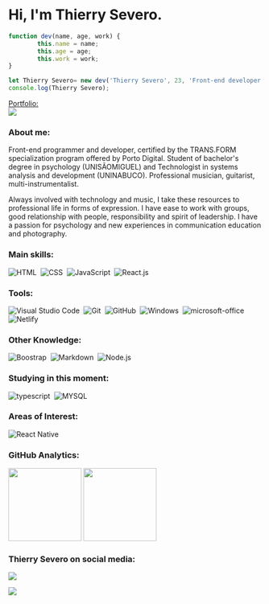 
# Hi, I'm Thierry Severo.

```javascript
function dev(name, age, work) {
        this.name = name;
        this.age = age;
        this.work = work;
}

let Thierry Severo= new dev('Thierry Severo', 23, 'Front-end developer ');
console.log(Thierry Severo);
```

<a href="https://www.severodev.com/" target="_blank"  >Portfolio:<br><img src="https://img.shields.io/badge/website-000000?style=for-the-badge&logo=About.me&logoColor=white"/></a>



### About me:
<p>
    Front-end programmer and developer, certified by the TRANS.FORM specialization program offered by Porto Digital. Student of bachelor's degree in psychology (UNISÃOMIGUEL) and Technologist in systems analysis and development (UNINABUCO). Professional musician, guitarist, multi-instrumentalist.
<p>
    Always involved with technology and music, I take these resources to professional life in forms of expression. I have ease to work with groups, good relationship with people, responsibility and spirit of leadership. I have a passion for psychology and new experiences in communication education and photography.

### Main skills:

![HTML](https://img.shields.io/badge/-HTML-e152aa?style=for-the-badge&logo=html5&labelColor=1f004e)&nbsp;
![CSS](https://img.shields.io/badge/-CSS-e152aa?style=for-the-badge&logo=CSS3&logoColor=1572B6&labelColor=1f004e)&nbsp;
![JavaScript](https://img.shields.io/badge/-JavaScript-e152aa?style=for-the-badge&logo=javascript&labelColor=1f004e)&nbsp;
![React.js](https://img.shields.io/badge/-React.js-e152aa?style=for-the-badge&logo=react&labelColor=1f004e)&nbsp;

### Tools:

![Visual Studio Code](https://img.shields.io/badge/-Visual%20Studio%20Code-e152aa?style=for-the-badge&logo=visual-studio-code&logoColor=007ACC&labelColor=1f004e)&nbsp;
![Git](https://img.shields.io/badge/-Git-e152aa?style=for-the-badge&logo=git&labelColor=1f004e)&nbsp;
![GitHub](https://img.shields.io/badge/-GitHub-e152aa?style=for-the-badge&logo=github&labelColor=1f004e)&nbsp;
![Windows](https://img.shields.io/badge/-Windows-e152aa?style=for-the-badge&logo=windows&labelColor=1f004e)&nbsp;
![microsoft-office](https://img.shields.io/badge/-microsoft_office-e152aa?style=for-the-badge&logo=microsoft-office&labelColor=1f004e)&nbsp;
![Netlify](https://img.shields.io/badge/-Netlify-e152aa?style=for-the-badge&logo=Netlify&labelColor=1f004e)&nbsp;


### Other Knowledge:



![Boostrap](https://img.shields.io/badge/-boostrap-e152aa?style=for-the-badge&logo=bootstrap&labelColor=1f004e)&nbsp;
![Markdown](https://img.shields.io/badge/-Markdown-e152aa?style=for-the-badge&logo=markdown&labelColor=1f004e)&nbsp;
![Node.js](https://img.shields.io/badge/-Node.js-e152aa?style=for-the-badge&logo=node.js&labelColor=1f004e)&nbsp;

### Studying in this moment:

![typescript](https://img.shields.io/badge/-typescript-e152aa?style=for-the-badge&logo=typescript&labelColor=1f004e)&nbsp;
![MYSQL](https://img.shields.io/badge/-MYSQL-e152aa?style=for-the-badge&logo=MYSQL&labelColor=1f004e)&nbsp;

### Areas of Interest:

![React Native](https://img.shields.io/badge/-React_native-e152aa?style=for-the-badge&logo=react&labelColor=1f004e)&nbsp;

### GitHub Analytics:

<p align="left">
  <img height="145em" src="https://github-readme-stats.vercel.app/api?username=gitsevero&title_color=e152aa&icon_color=ff66c4&text_color=5ce1e6&bg_color=1f004e&border_color=whitec&show_icons=true"/>
  <img height="145em" src="https://github-readme-stats-eight-theta.vercel.app/api/top-langs/?username=gitsevero&layout=compact&title_color=e152aa&icon_color=ff66c4&text_color=5ce1e6&bg_color=1f004e&show_icons=true"/>
</p>

### Thierry Severo on social media:

<a  href="https://www.linkedin.com/in/thierry-severo-53b032256/" target="_blank"><img src="https://img.shields.io/badge/-Thierry_Severo-0077B5?style=for-the-badge&logo=Linkedin&logoColor=white"/></a>




<a  href="mailto:contato@severodev.com" target="_blank" ><img  src="https://img.shields.io/badge/-contato@severodev.com-0078D4?style=for-the-badge&logo=Gmail&logoColor=white"/>
    </a>

</p>
